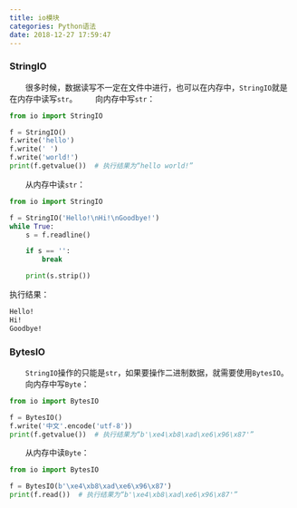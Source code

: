 ```yaml
---
title: io模块
categories: Python语法
date: 2018-12-27 17:59:47
---
```

### StringIO

&emsp;&emsp;很多时候，数据读写不一定在文件中进行，也可以在内存中，`StringIO`就是在内存中读写`str`。<!--more-->
&emsp;&emsp;向内存中写`str`：

``` python
from io import StringIO

f = StringIO()
f.write('hello')
f.write(' ')
f.write('world!')
print(f.getvalue())  # 执行结果为“hello world!”
```

&emsp;&emsp;从内存中读`str`：

``` python
from io import StringIO

f = StringIO('Hello!\nHi!\nGoodbye!')
while True:
    s = f.readline()

    if s == '':
        break

    print(s.strip())
```

执行结果：

``` bash
Hello!
Hi!
Goodbye!
```

### BytesIO

&emsp;&emsp;`StringIO`操作的只能是`str`，如果要操作二进制数据，就需要使用`BytesIO`。
&emsp;&emsp;向内存中写`Byte`：

``` python
from io import BytesIO

f = BytesIO()
f.write('中文'.encode('utf-8'))
print(f.getvalue())  # 执行结果为“b'\xe4\xb8\xad\xe6\x96\x87'”
```

&emsp;&emsp;从内存中读`Byte`：

``` python
from io import BytesIO

f = BytesIO(b'\xe4\xb8\xad\xe6\x96\x87')
print(f.read())  # 执行结果为“b'\xe4\xb8\xad\xe6\x96\x87'”
```